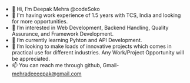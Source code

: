 - 👋 Hi, I’m Deepak Mehra @codeSoko
- 🌱 I'm having work experience of 1.5 years with TCS, India and looking for more opportunities.
- 👀 I’m interested in Web Development, Backend Handling, Quality Assurance, and Framework Development.
- 🌱 I’m currently learning Pyhton and API Development.
- 💞️ I’m looking to make loads of innovative projects which comes in practical use for different industries. Any Work/Project Opportunity will be appreciated.
- 📫 You can reach me through github, Gmail- mehradeeeepak@gmail.com

<!---
codeSoko/codeSoko is a ✨ special ✨ repository because its `README.md` (this file) appears on your GitHub profile.
You can click the Preview link to take a look at your changes.
--->

